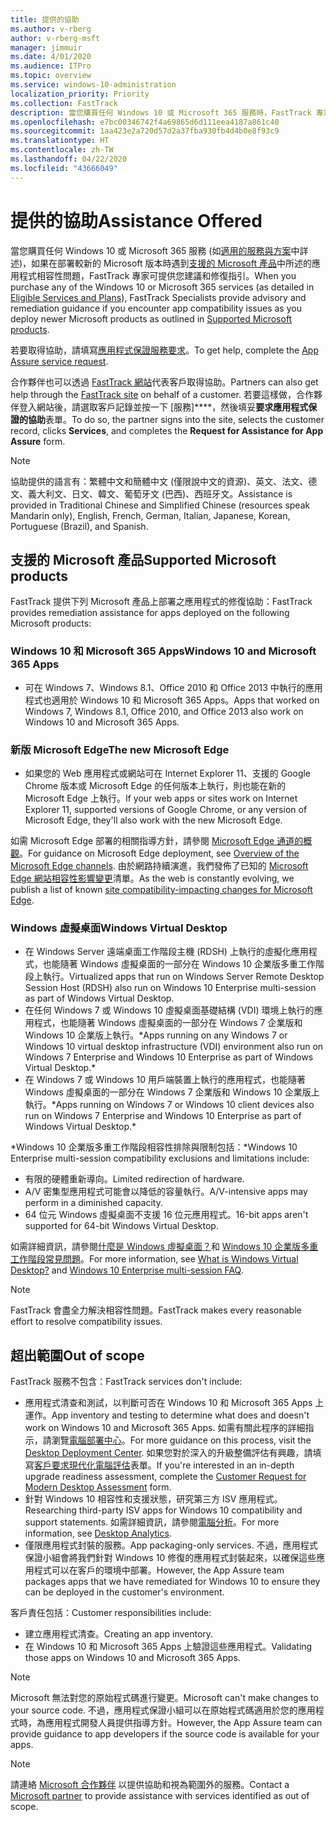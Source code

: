 ```yaml
---
title: 提供的協助
ms.author: v-rberg
author: v-rberg-msft
manager: jimmuir
ms.date: 4/01/2020
ms.audience: ITPro
ms.topic: overview
ms.service: windows-10-administration
localization_priority: Priority
ms.collection: FastTrack
description: 當您購買任何 Windows 10 或 Microsoft 365 服務時，FastTrack 專家會提供部署至 Windows 10 和 Microsoft 365 Apps 的建議和修復指引，並且讓您保持在最新狀態而不需額外成本 (具有合格訂用帳戶)。
ms.openlocfilehash: e7bc00346742f4a69865d6d111eea4187a861c40
ms.sourcegitcommit: 1aa423e2a720d57d2a37fba930fb4d4b0e8f93c9
ms.translationtype: HT
ms.contentlocale: zh-TW
ms.lasthandoff: 04/22/2020
ms.locfileid: "43666049"
---
```

# <a name="assistance-offered"></a><span data-ttu-id="482a5-103">提供的協助</span><span class="sxs-lookup"><span data-stu-id="482a5-103">Assistance Offered</span></span>  

<span data-ttu-id="482a5-104">當您購買任何 Windows 10 或 Microsoft 365 服務 (如[適用的服務與方案](M365-eligible-services-and-plans.md)中詳述)，如果在部署較新的 Microsoft 版本時遇到[支援的 Microsoft 產品](#supported-microsoft-products)中所述的應用程式相容性問題，FastTrack 專家可提供您建議和修復指引。</span><span class="sxs-lookup"><span data-stu-id="482a5-104">When you purchase any of the Windows 10 or Microsoft 365 services (as detailed in [Eligible Services and Plans](M365-eligible-services-and-plans.md)), FastTrack Specialists provide advisory and remediation guidance if you encounter app compatibility issues as you deploy newer Microsoft products as outlined in [Supported Microsoft products](#supported-microsoft-products).</span></span>

<span data-ttu-id="482a5-105">若要取得協助，請填寫[應用程式保證服務要求](https://go.microsoft.com/fwlink/?linkid=2022721)。</span><span class="sxs-lookup"><span data-stu-id="482a5-105">To get help, complete the [App Assure service request](https://go.microsoft.com/fwlink/?linkid=2022721).</span></span>

<span data-ttu-id="482a5-106">合作夥伴也可以透過 [FastTrack 網站](https://go.microsoft.com/fwlink/?linkid=780698)代表客戶取得協助。</span><span class="sxs-lookup"><span data-stu-id="482a5-106">Partners can also get help through the [FastTrack site](https://go.microsoft.com/fwlink/?linkid=780698) on behalf of a customer.</span></span> <span data-ttu-id="482a5-107">若要這樣做，合作夥伴登入網站後，請選取客戶記錄並按一下 [服務]\*\*\*\*，然後填妥**要求應用程式保證的協助**表單。</span><span class="sxs-lookup"><span data-stu-id="482a5-107">To do so, the partner signs into the site, selects the customer record, clicks **Services**, and completes the **Request for Assistance for App Assure** form.</span></span>

> [!NOTE]
> <span data-ttu-id="482a5-108">協助提供的語言有：繁體中文和簡體中文 (僅限說中文的資源)、英文、法文、德文、義大利文、日文、韓文、葡萄牙文 (巴西)、西班牙文。</span><span class="sxs-lookup"><span data-stu-id="482a5-108">Assistance is provided in Traditional Chinese and Simplified Chinese (resources speak Mandarin only), English, French, German, Italian, Japanese, Korean, Portuguese (Brazil), and Spanish.</span></span> 

## <a name="supported-microsoft-products"></a><span data-ttu-id="482a5-109">支援的 Microsoft 產品</span><span class="sxs-lookup"><span data-stu-id="482a5-109">Supported Microsoft products</span></span>

<span data-ttu-id="482a5-110">FastTrack 提供下列 Microsoft 產品上部署之應用程式的修復協助：</span><span class="sxs-lookup"><span data-stu-id="482a5-110">FastTrack provides remediation assistance for apps deployed on the following Microsoft products:</span></span>

### <a name="windows-10-and-microsoft-365-apps"></a><span data-ttu-id="482a5-111">Windows 10 和 Microsoft 365 Apps</span><span class="sxs-lookup"><span data-stu-id="482a5-111">Windows 10 and Microsoft 365 Apps</span></span>

- <span data-ttu-id="482a5-112">可在 Windows 7、Windows 8.1、Office 2010 和 Office 2013 中執行的應用程式也適用於 Windows 10 和 Microsoft 365 Apps。</span><span class="sxs-lookup"><span data-stu-id="482a5-112">Apps that worked on Windows 7, Windows 8.1, Office 2010, and Office 2013 also work on Windows 10 and Microsoft 365 Apps.</span></span>

### <a name="the-new-microsoft-edge"></a><span data-ttu-id="482a5-113">新版 Microsoft Edge</span><span class="sxs-lookup"><span data-stu-id="482a5-113">The new Microsoft Edge</span></span>

- <span data-ttu-id="482a5-114">如果您的 Web 應用程式或網站可在 Internet Explorer 11、支援的 Google Chrome 版本或 Microsoft Edge 的任何版本上執行，則也能在新的 Microsoft Edge 上執行。</span><span class="sxs-lookup"><span data-stu-id="482a5-114">If your web apps or sites work on Internet Explorer 11, supported versions of Google Chrome, or any version of Microsoft Edge, they'll also work with the new Microsoft Edge.</span></span>

<span data-ttu-id="482a5-115">如需 Microsoft Edge 部署的相關指導方針，請參閱 [Microsoft Edge 通道的概觀](https://docs.microsoft.com/DeployEdge/microsoft-edge-channels)。</span><span class="sxs-lookup"><span data-stu-id="482a5-115">For guidance on Microsoft Edge deployment, see [Overview of the Microsoft Edge channels](https://docs.microsoft.com/DeployEdge/microsoft-edge-channels).</span></span> <span data-ttu-id="482a5-116">由於網路持續演進，我們發佈了已知的 [Microsoft Edge 網站相容性影響變更](https://docs.microsoft.com/microsoft-edge/web-platform/site-impacting-changes)清單。</span><span class="sxs-lookup"><span data-stu-id="482a5-116">As the web is constantly evolving, we publish a list of known [site compatibility-impacting changes for Microsoft Edge](https://docs.microsoft.com/microsoft-edge/web-platform/site-impacting-changes).</span></span>

### <a name="windows-virtual-desktop"></a><span data-ttu-id="482a5-117">Windows 虛擬桌面</span><span class="sxs-lookup"><span data-stu-id="482a5-117">Windows Virtual Desktop</span></span>

- <span data-ttu-id="482a5-118">在 Windows Server 遠端桌面工作階段主機 (RDSH) 上執行的虛擬化應用程式，也能隨著 Windows 虛擬桌面的一部分在 Windows 10 企業版多重工作階段上執行。</span><span class="sxs-lookup"><span data-stu-id="482a5-118">Virtualized apps that run on Windows Server Remote Desktop Session Host (RDSH) also run on Windows 10 Enterprise multi-session as part of Windows Virtual Desktop.</span></span>
- <span data-ttu-id="482a5-119">在任何 Windows 7 或 Windows 10 虛擬桌面基礎結構 (VDI) 環境上執行的應用程式，也能隨著 Windows 虛擬桌面的一部分在 Windows 7 企業版和 Windows 10 企業版上執行。\*</span><span class="sxs-lookup"><span data-stu-id="482a5-119">Apps running on any Windows 7 or Windows 10 virtual desktop infrastructure (VDI) environment also run on Windows 7 Enterprise and Windows 10 Enterprise as part of Windows Virtual Desktop.\*</span></span>
- <span data-ttu-id="482a5-120">在 Windows 7 或 Windows 10 用戶端裝置上執行的應用程式，也能隨著 Windows 虛擬桌面的一部分在 Windows 7 企業版和 Windows 10 企業版上執行。\*</span><span class="sxs-lookup"><span data-stu-id="482a5-120">Apps running on Windows 7 or Windows 10 client devices also run on Windows 7 Enterprise and Windows 10 Enterprise as part of Windows Virtual Desktop.\*</span></span>

<span data-ttu-id="482a5-121">\*Windows 10 企業版多重工作階段相容性排除與限制包括：</span><span class="sxs-lookup"><span data-stu-id="482a5-121">\*Windows 10 Enterprise multi-session compatibility exclusions and limitations include:</span></span>
- <span data-ttu-id="482a5-122">有限的硬體重新導向。</span><span class="sxs-lookup"><span data-stu-id="482a5-122">Limited redirection of hardware.</span></span>
- <span data-ttu-id="482a5-123">A/V 密集型應用程式可能會以降低的容量執行。</span><span class="sxs-lookup"><span data-stu-id="482a5-123">A/V-intensive apps may perform in a diminished capacity.</span></span>
- <span data-ttu-id="482a5-124">64 位元 Windows 虛擬桌面不支援 16 位元應用程式。</span><span class="sxs-lookup"><span data-stu-id="482a5-124">16-bit apps aren't supported for 64-bit Windows Virtual Desktop.</span></span>

<span data-ttu-id="482a5-125">如需詳細資訊，請參閱[什麼是 Windows 虛擬桌面？](https://docs.microsoft.com/azure/virtual-desktop/overview)和 [Windows 10 企業版多重工作階段常見問題](https://docs.microsoft.com/azure/virtual-desktop/windows-10-multisession-faq)。</span><span class="sxs-lookup"><span data-stu-id="482a5-125">For more information, see [What is Windows Virtual Desktop?](https://docs.microsoft.com/azure/virtual-desktop/overview) and [Windows 10 Enterprise multi-session FAQ](https://docs.microsoft.com/azure/virtual-desktop/windows-10-multisession-faq).</span></span>

> [!NOTE]
> <span data-ttu-id="482a5-126">FastTrack 會盡全力解決相容性問題。</span><span class="sxs-lookup"><span data-stu-id="482a5-126">FastTrack makes every reasonable effort to resolve compatibility issues.</span></span> 

## <a name="out-of-scope"></a><span data-ttu-id="482a5-127">超出範圍</span><span class="sxs-lookup"><span data-stu-id="482a5-127">Out of scope</span></span>

<span data-ttu-id="482a5-128">FastTrack 服務不包含：</span><span class="sxs-lookup"><span data-stu-id="482a5-128">FastTrack services don't include:</span></span>
- <span data-ttu-id="482a5-129">應用程式清查和測試，以判斷可否在 Windows 10 和 Microsoft 365 Apps 上運作。</span><span class="sxs-lookup"><span data-stu-id="482a5-129">App inventory and testing to determine what does and doesn't work on Windows 10 and Microsoft 365 Apps.</span></span> <span data-ttu-id="482a5-130">如需有關此程序的詳細指示，請瀏覽[電腦部署中心](https://go.microsoft.com/fwlink/?linkid=2080140)。</span><span class="sxs-lookup"><span data-stu-id="482a5-130">For more guidance on this process, visit the [Desktop Deployment Center](https://go.microsoft.com/fwlink/?linkid=2080140).</span></span> <span data-ttu-id="482a5-131">如果您對於深入的升級整備評估有興趣，請填寫[客戶要求現代化電腦評估](https://go.microsoft.com/fwlink/?linkid=2053818)表單。</span><span class="sxs-lookup"><span data-stu-id="482a5-131">If you're interested in an in-depth upgrade readiness assessment, complete the [Customer Request for Modern Desktop Assessment](https://go.microsoft.com/fwlink/?linkid=2053818) form.</span></span>
- <span data-ttu-id="482a5-132">針對 Windows 10 相容性和支援狀態，研究第三方 ISV 應用程式。</span><span class="sxs-lookup"><span data-stu-id="482a5-132">Researching third-party ISV apps for Windows 10 compatibility and support statements.</span></span> <span data-ttu-id="482a5-133">如需詳細資訊，請參閱[電腦分析](https://docs.microsoft.com/sccm/desktop-analytics/overview)。</span><span class="sxs-lookup"><span data-stu-id="482a5-133">For more information, see [Desktop Analytics](https://docs.microsoft.com/sccm/desktop-analytics/overview).</span></span>
- <span data-ttu-id="482a5-134">僅限應用程式封裝的服務。</span><span class="sxs-lookup"><span data-stu-id="482a5-134">App packaging-only services.</span></span> <span data-ttu-id="482a5-135">不過，應用程式保證小組會將我們針對 Windows 10 修復的應用程式封裝起來，以確保這些應用程式可以在客戶的環境中部署。</span><span class="sxs-lookup"><span data-stu-id="482a5-135">However, the App Assure team packages apps that we have remediated for Windows 10 to ensure they can be deployed in the customer's environment.</span></span>

<span data-ttu-id="482a5-136">客戶責任包括：</span><span class="sxs-lookup"><span data-stu-id="482a5-136">Customer responsibilities include:</span></span>
- <span data-ttu-id="482a5-137">建立應用程式清查。</span><span class="sxs-lookup"><span data-stu-id="482a5-137">Creating an app inventory.</span></span>
- <span data-ttu-id="482a5-138">在 Windows 10 和 Microsoft 365 Apps 上驗證這些應用程式。</span><span class="sxs-lookup"><span data-stu-id="482a5-138">Validating those apps on Windows 10 and Microsoft 365 Apps.</span></span>

> [!NOTE]
> <span data-ttu-id="482a5-139">Microsoft 無法對您的原始程式碼進行變更。</span><span class="sxs-lookup"><span data-stu-id="482a5-139">Microsoft can't make changes to your source code.</span></span> <span data-ttu-id="482a5-140">不過，應用程式保證小組可以在原始程式碼適用於您的應用程式時，為應用程式開發人員提供指導方針。</span><span class="sxs-lookup"><span data-stu-id="482a5-140">However, the App Assure team can provide guidance to app developers if the source code is available for your apps.</span></span>

> [!NOTE]
> <span data-ttu-id="482a5-141">請連絡 [Microsoft 合作夥伴](https://go.microsoft.com/fwlink/?linkid=2080150) 以提供協助和視為範圍外的服務。</span><span class="sxs-lookup"><span data-stu-id="482a5-141">Contact a [Microsoft partner](https://go.microsoft.com/fwlink/?linkid=2080150) to provide assistance with services identified as out of scope.</span></span>


